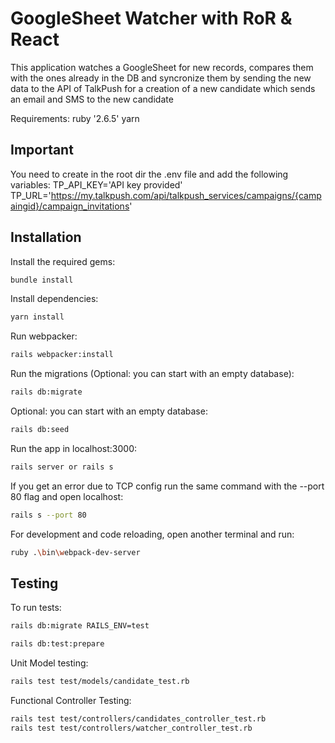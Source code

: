 # GoogleSheet Watcher with RoR & React

 This application watches a GoogleSheet for new records, compares them with the ones already in the DB and syncronize them 
 by sending the new data to the API of TalkPush for a creation of a new candidate which sends an email and SMS to the new candidate

Requirements:
ruby '2.6.5'
yarn

## Important 
You need to create in the root dir the .env file and add the following variables:
TP_API_KEY='API key provided'
TP_URL='https://my.talkpush.com/api/talkpush_services/campaigns/{campaingid}/campaign_invitations'
## Installation
Install the required gems:
```bash
bundle install
```
Install dependencies:
```bash
yarn install
```
Run webpacker:
```bash
rails webpacker:install
```
Run the migrations (Optional: you can start with an empty database):
```bash
rails db:migrate
```
Optional: you can start with an empty database:
```bash
rails db:seed
```
Run the app in localhost:3000:
```bash
rails server or rails s
```
If you get an error due to TCP config run the same command with the --port 80 flag and open localhost:
```bash
rails s --port 80
```
For development and code reloading, open another terminal and run: 
```bash
ruby .\bin\webpack-dev-server
```
## Testing
To run tests:
```bash
rails db:migrate RAILS_ENV=test

rails db:test:prepare
```

Unit Model testing:
```bash
rails test test/models/candidate_test.rb
```

Functional Controller Testing:
```bash
rails test test/controllers/candidates_controller_test.rb
rails test test/controllers/watcher_controller_test.rb
```

